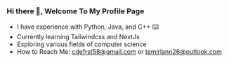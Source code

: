 ### Hi there 👋, Welcome To My Profile Page

- I have experience with Python, Java, and C++ ⌨️
- Currently learning Tailwindcss and NextJs
- Exploring various fields of computer science
- How to Reach Me: cdefrst58@gmail.com or temirlann26@outlook.com



<!--
**TemirlanN-dev/TemirlanN-dev** is a ✨ _special_ ✨ repository because its `README.md` (this file) appears on your GitHub profile.

Here are some ideas to get you started:

- 🔭 I’m currently working on ...
- 🌱 I’m currently learning ...
- 👯 I’m looking to collaborate on ...
- 🤔 I’m looking for help with ...
- 💬 Ask me about ...
- 📫 How to reach me: ...
- 😄 Pronouns: ...
- ⚡ Fun fact: ...
-->
